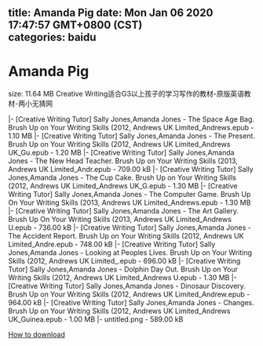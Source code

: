 
title: Amanda Pig
date: Mon Jan 06 2020 17:47:57 GMT+0800 (CST)    
categories: baidu
---

# Amanda Pig
size: 11.64 MB
 Creative Writing适合G3以上孩子的学习写作的教材-原版英语教材-两小无猜网
 
|- [Creative Writing Tutor] Sally Jones,Amanda Jones - The Space Age Bag. Brush Up on Your Writing Skills (2012, Andrews UK Limited_Andrews.epub - 1.10 MB
|- [Creative Writing Tutor] Sally Jones,Amanda Jones - The Present. Brush Up on Your Writing Skills (2012, Andrews UK Limited_Andrews UK_Gu.epub - 1.20 MB
|- [Creative Writing Tutor] Sally Jones,Amanda Jones - The New Head Teacher. Brush Up on Your Writing Skills (2013, Andrews UK Limited_Andr.epub - 709.00 kB
|- [Creative Writing Tutor] Sally Jones,Amanda Jones - The Cup Cake. Brush Up on Your Writing Skills (2012, Andrews UK Limited_Andrews UK_G.epub - 1.30 MB
|- [Creative Writing Tutor] Sally Jones,Amanda Jones - The Computer Game. Brush Up On Your Writing Skills (2013, Andrews UK Limited_Andrews.epub - 1.30 MB
|- [Creative Writing Tutor] Sally Jones,Amanda Jones - The Art Gallery. Brush Up On Your Writing Skills (2013, Andrews UK Limited_Andrews U.epub - 736.00 kB
|- [Creative Writing Tutor] Sally Jones,Amanda Jones - The Accident Report. Brush Up on Your Writing Skills (2012, Andrews UK Limited_Andre.epub - 748.00 kB
|- [Creative Writing Tutor] Sally Jones,Amanda Jones - Looking at Peoples Lives. Brush Up on Your Writing Skills (2012, Andrews UK Limited_.epub - 696.00 kB
|- [Creative Writing Tutor] Sally Jones,Amanda Jones - Dolphin Day Out. Brush Up on Your Writing Skills (2012, Andrews UK Limited_Andrews U.epub - 1.30 MB
|- [Creative Writing Tutor] Sally Jones,Amanda Jones - Dinosaur Discovery. Brush Up on Your Writing Skills (2012, Andrews UK Limited_Andrew.epub - 964.00 kB
|- [Creative Writing Tutor] Sally Jones,Amanda Jones - Changes. Brush Up on Your Writing Skills (2012, Andrews UK Limited_Andrews UK_Guinea.epub - 1.00 MB
|- untitled.png - 589.00 kB

[How to download](https://bpcam.bemobtrk.com/go/2ceec3aa-1ca2-46d6-b9ff-aaa5c184517c?jno=2357)